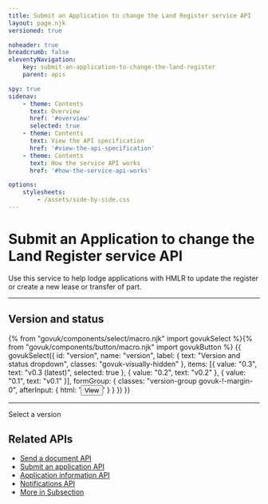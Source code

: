 ```yaml
---
title: Submit an Application to change the Land Register service API
layout: page.njk
versioned: true

noheader: true
breadcrumb: false
eleventyNavigation:
    key: submit-an-application-to-change-the-land-register
    parent: apis

spy: true
sidenav:
    - theme: Contents
      text: Overview
      href: '#overview'
      selected: true
    - theme: Contents
      text: View the API specification
      href: '#view-the-api-specification'
    - theme: Contents
      text: How the service API works
      href: '#how-the-service-api-works'

options:
    stylesheets:
        - /assets/side-by-side.css
---
```


<h1 class="govuk-heading-xl">Submit an Application to change the Land Register service API</h1>
<p class="govuk-body-l">Use this service to help lodge applications with HMLR to update the register or create a new lease or transfer of part.</p>

<hr class="govuk-section-break govuk-section-break--l govuk-section-break--visible">

<div class="govuk-grid-row">
    <div class="govuk-grid-column-one-half version-label-center-y">
        <h2 class="govuk-heading-m govuk-!-margin-0" id="version-and-status">Version and status</h2>
    </div>
    <div class="govuk-grid-column-one-half">{% from "govuk/components/select/macro.njk" import govukSelect %}{% from "govuk/components/button/macro.njk" import govukButton %}
        {{ govukSelect({
        id: "version",
        name: "version",
        label: {
            text: "Version and status dropdown",
            classes: "govuk-visually-hidden"
        },
        items: [{
            value: "0.3",
            text: "v0.3 (latest)",
            selected: true
        }, {
            value: "0.2",
            text: "v0.2"
        }, {
            value: "0.1",
            text: "v0.1"
        }],
        formGroup: {
            classes: "version-group govuk-!-margin-0",
            afterInput: {
                html: '<button type="submit" 
                class="govuk-button govuk-!-margin-0" 
                data-module="govuk-button"
                onclick="setVersion();"
                >View</button>'
            }
        }
        }) }}</div>
</div>

<hr class="govuk-section-break govuk-section-break--l govuk-section-break--visible">

<p>Select a version</p>

<aside class="govuk-!-margin-top-5 related-items" role="complementary">
    <h2 class="govuk-heading-m" id="subsection-title">
        Related APIs
    </h2>
    <nav role="navigation" aria-labelledby="subsection-title">
        <ul class="govuk-list govuk-!-font-size-16">
            <li>
                <a class="govuk-body govuk-link" href="/apis/send-a-document">
                    Send a document API
                </a>
            </li>
            <li>
                <a class="govuk-body govuk-link" href="/apis/submit-an-application">
                    Submit an application API
                </a>
            </li>
            <li>
                <a class="govuk-body govuk-link" href="/apis/application-information">
                    Application information API
                </a>
            </li>
            <li>
                <a class="govuk-body govuk-link" href="/apis/notifications">
                    Notifications API
                </a>
            </li>
            <li>
                <a class="govuk-body govuk-link govuk-!-font-weight-bold" href="/find-a-service-api">
                    More <span class="govuk-visually-hidden">in Subsection</span>
                </a>
            </li>
        </ul>
    </nav>
</aside>
